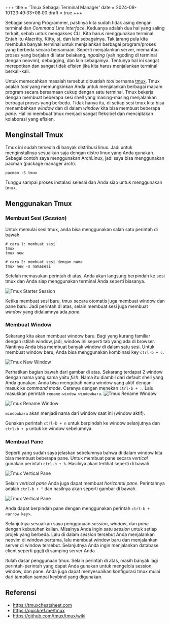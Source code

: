 +++
title = 'Tmux Sebagai Terminal Manager'
date = 2024-08-10T23:49:33+08:00
draft = true
+++

Sebagai seorang Programmer, pastinya kita sudah tidak asing dengan terminal dan *Command Line
Interface*. Keduanya adalah dua hal yang saling terkait, sebab untuk mengakses CLI, Kita harus
menggunakan terminal. Entah itu Alacritty, Kitty, st, dan lain sebagainya. Tak jarang pula kita
membuka banyak terminal untuk menjalankan berbagai program/proses yang berbeda secara bersamaan. Seperti 
menjalankan server, memantau proses yang berjalan di latar belakang, *ngoding* (yah ngoding di terminal dengan neovim),
debugging, dan lain sebagainya. Tentunya hal ini sangat merepotkan dan sangat tidak efisien jika
kita harus menjalankan terminal berkali-kali.

<!--more-->

Untuk memecahkan masalah tersebut dibuatlah *tool* bernama [tmux](https://github.com/tmux/tmux/wiki).
Tmux adalah *tool* yang memungkinkan Anda untuk menjalankan berbagai macam program secara bersamaan
cukup dengan satu terminal. Tmux bekerja dengan membuat beberapa sesi shell yang masing-masing
menjalankan berbagai proses yang berbeda. Tidak hanya itu, di setiap sesi tmux kita bisa menambahkan
*window* dan di dalam *window* kita bisa membuat beberapa *pane*. Hal ini membuat tmux menjadi
sangat fleksibel dan menciptakan kolaborasi yang efisien.

## Menginstall Tmux
Tmux ini sudah tersedia di banyak distribusi linux. Jadi untuk menginstallnya sesuaikan saja dengan
distro linux yang Anda gunakan. Sebagai contoh saya menggunakan ArchLinux, jadi saya bisa
menggunakan pacman (package manager arch).

```fish
pacman -S tmux
```

Tunggu sampai proses instalasi selesai dan Anda siap untuk menggunakan tmux.

## Menggunakan Tmux

### Membuat Sesi (*Session*)
Untuk memulai sesi tmux, anda bisa menggunakan salah satu perintah di bawah.

```fish
# cara 1: membuat sesi
tmux
tmux new

# cara 2: membuat sesi dengan nama
tmux new -s namasesi

```

Setelah memasukan perintah di atas, Anda akan langsung berpindah ke sesi tmux dan Anda siap
menggunakan terminal Anda seperti biasanya.

![Tmux Starter Session](/img/tmux-starter.png) 

Ketika membuat sesi baru, tmux secara otomatis juga membuat window dan pane baru. Jadi perintah di
atas, selain membuat sesi juga membuat *window* yang didalamnya ada *pane*.

### Membuat Window

Sekarang kita akan membuat window baru. Bagi yang kurang familiar dengan istilah window, jadi, window ini
seperti tab yang ada di browser. Nantinya Anda bisa membuat banyak window di dalam satu sesi. Untuk
membuat window baru, Anda bisa menggunakan kombinasi key `ctrl-b + c`.

![Tmux New Window](/img/tmux-new-window.png)

Perhatikan bagian bawah dari gambar di atas. Sekarang terdapat 2 window dengan nama yang sama yaitu
*fish*. Nama itu diambil dari default shell yang Anda gunakan. Anda bisa mengubah nama window yang
aktif dengan masuk ke *command mode*. Caranya dengan menekan `ctrl-b + :`. Lalu masukkan
perintah `rename-window windowbaru`. 
![Tmux Rename Window](/img/tmux-rename-window.png) 

![Tmux Rename Window](/img/tmux-rename-window-result.png) 

`windowbaru` akan menjadi nama dari window saat ini (window aktif).

Gunakan perintah `ctrl-b + n` untuk berpindah ke window selanjutnya dan `ctrl-b + p` untuk ke window
sebelumnya.

<!-- ```fish -->
<!-- # membuat window baru -->
<!-- ctrl+b + c -->
<!---->
<!-- # berpindah ke window selanjutnya -->
<!-- ctrl+b + n -->
<!---->
<!-- # berpindah ke window sebelumnya -->
<!-- ctrl+b + p -->
<!-- ``` -->


### Membuat Pane

Seperti yang sudah saya jelaskan sebelumnya bahwa di dalam window kita bisa membuat beberapa pane.
Untuk membuat pane secara *vertical* gunakan perintah `ctrl-b + %`. Hasilnya akan terlihat seperti
di bawah.

![Tmux Vertical Pane](/img/tmux-vertical-pane.png) 

Selain *vertical pane* Anda juga dapat membuat *horizontal pane*. Perintahnya adalah `ctrl-b + "`
dan hasilnya akan seperti gambar di bawah.

![Tmux Vertical Pane](/img/tmux-horizontal-pane.png)

Anda dapat berpindah pane dengan menggunakan perintah `ctrl-b + <arrow key>`.

Selanjutnya sesuaikan saya penggunaan *session*, *window*, dan *pane* dengan kebutuhan kalian.
Misalnya Anda ingin satu *session* untuk setiap projek yang berbeda. Lalu di dalam *session*
tersebut Anda menjalankan neovim di window pertama, lalu membuat window baru dan menjalankan server
di window tersebut. Selanjutnya Anda ingin menjalankan database client seperti [pgcli](https://www.pgcli.com/)
di samping server Anda.

Itulah dasar penggunaan tmux. Selain perintah di atas, masih banyak lagi perintah-perintah yang dapat Anda gunakan
untuk mengelola session, window, dan pane. Anda juga dapat menyesuaikan konfigurasi tmux mulai dari
tampilan sampai keybind yang digunakan.

## Referensi

- https://tmuxcheatsheet.com
- https://quickref.me/tmux
- https://github.com/tmux/tmux/wiki
